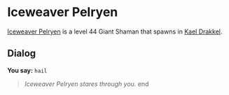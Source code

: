 # Iceweaver Pelryen



[Iceweaver Pelryen](/npc/113294) is a level 44 Giant Shaman that spawns in [Kael Drakkel](/zone/113).



## Dialog

**You say:** `hail`



>*Iceweaver Pelryen stares through you.*
end
